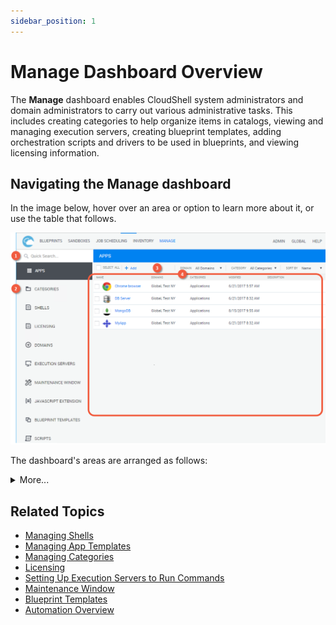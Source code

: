 ```yaml
---
sidebar_position: 1
---
```


# Manage Dashboard Overview

The **Manage** dashboard enables CloudShell system administrators and domain administrators to carry out various administrative tasks. This includes creating categories to help organize items in catalogs, viewing and managing execution servers, creating blueprint templates, adding orchestration scripts and drivers to be used in blueprints, and viewing licensing information.

## Navigating the Manage dashboard

In the image below, hover over an area or option to learn more about it, or use the table that follows.

![](/Images/CloudShell-Portal/Manage/ManageDashboard_1_.png)

The dashboard's areas are arranged as follows: 
<details>
<summary>
More...
</summary>
<table style={{ marginLeft: '0', marginRight: 'auto' }} className="TableStyle-Alternate-Row-Color" cellSpacing="21">
    <tbody>
        <tr className="TableStyle-Alternate-Row-Color-Body-Body1">
            <td className="TableStyle-Alternate-Row-Color-BodyE-Column1-Body1">1</td>
            <td className="TableStyle-Alternate-Row-Color-BodyD-Column1-Body1">
                Run a free text search for items in the <span className="SearchHighlight SearchHighlight2">dashboard</span>.
            </td>
        </tr>
        <tr className="TableStyle-Alternate-Row-Color-Body-Body2">
            <td className="TableStyle-Alternate-Row-Color-BodyE-Column1-Body2">2</td>
            <td className="TableStyle-Alternate-Row-Color-BodyD-Column1-Body2">
                <p>
                    Switch between the different pages in the <span className="SearchHighlight SearchHighlight1">**Manage**</span> <span className="SearchHighlight SearchHighlight2">dashboard</span>.
                </p>
            </td>
        </tr>
        <tr className="TableStyle-Alternate-Row-Color-Body-Body1">
            <td className="TableStyle-Alternate-Row-Color-BodyE-Column1-Body1">3</td>
            <td className="TableStyle-Alternate-Row-Color-BodyD-Column1-Body1">
                Depending on the <span className="SearchHighlight SearchHighlight2">dashboard</span>, the toolbar may include filtering and sorting options, as well as buttons to add, delete and rearrange the items in the <span className="SearchHighlight SearchHighlight2">dashboard</span>.
            </td>
        </tr>
        <tr className="TableStyle-Alternate-Row-Color-Body-Body2">
            <td className="TableStyle-Alternate-Row-Color-BodyB-Column1-Body2">4</td>
            <td className="TableStyle-Alternate-Row-Color-BodyA-Column1-Body2">
                View and <span className="SearchHighlight SearchHighlight1">manage</span> the <span className="SearchHighlight SearchHighlight2">dashboard</span> items.
            </td>
        </tr>
    </tbody>
</table>
</details>

## Related Topics

- [Managing Shells](https://help.quali.com/Online%20Help/0.0/Portal/Content/CSP/MNG/Mng-Shells.htm)
- [Managing App Templates](https://help.quali.com/Online%20Help/0.0/Portal/Content/CSP/MNG/Mng-Apps.htm)
- [Managing Categories](https://help.quali.com/Online%20Help/0.0/Portal/Content/CSP/MNG/Mng-Blprnt-Ctlg-Ctgs.htm)
- [Licensing](https://help.quali.com/Online%20Help/0.0/Portal/Content/CSP/MNG/Licensing.htm)
- [Setting Up Execution Servers to Run Commands](https://help.quali.com/Online%20Help/0.0/Portal/Content/Admn/Tst-n-Cmd-Exc.htm)
- [Maintenance Window](https://help.quali.com/Online%20Help/0.0/Portal/Content/CSP/MNG/Mng-Mntnc-Wndw.htm)
- [Blueprint Templates](https://help.quali.com/Online%20Help/0.0/Portal/Content/CSP/MNG/Wrk-wth-Blprnt-Tmplt.htm)
- [Automation Overview](https://help.quali.com/Online%20Help/0.0/Portal/Content/CSP/MNG/Autom-Ovrvw.htm)
